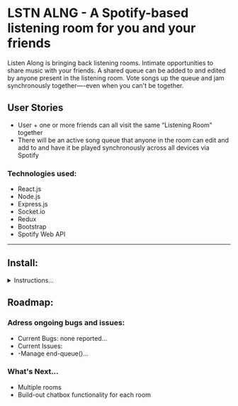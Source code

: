 # LSTN ALNG - A Spotify-based listening room for you and your friends

Listen Along is bringing back listening rooms. Intimate opportunities to share music with your friends. A shared queue can be added to and edited by anyone present in the listening room. Vote songs up the queue and jam synchronously together—-even when you can't be together.

<!-- **Link to site:** https://tytysam.github.io/TheBoys_Supe-r_Destruction/ -->

## User Stories

- User + one or more friends can all visit the same “Listening Room” together
- There will be an active song queue that anyone in the room can edit and add to and have it be played synchronously across all devices via Spotify

### Technologies used:

- React.js
- Node.js
- Express.js
- Socket.io
- Redux
- Bootstrap
- Spotify Web API

---

## Install:

<details>
<summary>Instructions...</summary>
<br />
## Setting up

The server can be run locally and also deployed to Heroku. You will need to register your own Spotify app and set the credentials in a couple of config files. For that:

1. Create an application on [Spotify's Developer Site](https://developer.spotify.com/my-applications/).

2. Add as redirect uris both http://localhost:3000/auth/callback (for development) and <production_domain>/auth/callback (if you want to deploy your app somewhere).

3. Create a `.env` file in the root of the project with the following variables;

   - `HOST`
   - `CLIENT_ID`
   - `CLIENT_SECRET`

Example:

```
HOST=http://localhost:3000
CLIENT_ID=<your_client_id>
CLIENT_SECRET=<your_client_secret>
```

## Dependencies

Install the dependencies running `npm install`.

## Running

During development, run `npm run dev`.

When running on production, run `npm run build && npm run start`.

</details>

## Roadmap:

### Adress ongoing bugs and issues:

- Current Bugs: none reported...
- Current Issues:
- -Manage end-queue()...

### What's Next...

- Multiple rooms
- Build-out chatbox functionality for each room

